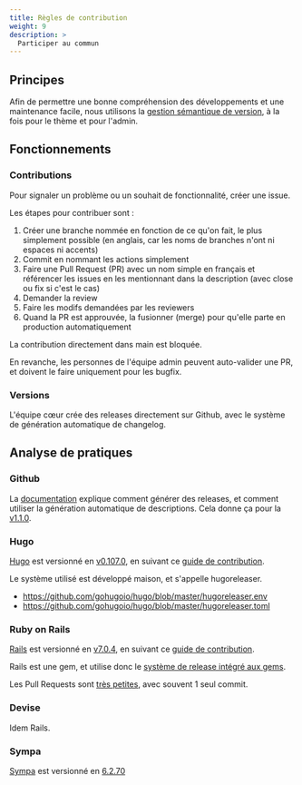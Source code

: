 ```yaml
---
title: Règles de contribution
weight: 9
description: >
  Participer au commun
---
```


## Principes

Afin de permettre une bonne compréhension des développements et une maintenance facile, nous utilisons la [gestion sémantique de version](https://semver.org/lang/fr/), à la fois pour le thème et pour l'admin.

## Fonctionnements

### Contributions

Pour signaler un problème ou un souhait de fonctionnalité, créer une issue.

Les étapes pour contribuer sont :
1. Créer une branche nommée en fonction de ce qu'on fait, le plus simplement possible (en anglais, car les noms de branches n'ont ni espaces ni accents)
2. Commit en nommant les actions simplement
3. Faire une Pull Request (PR) avec un nom simple en français et référencer les issues en les mentionnant dans la description (avec close ou fix si c'est le cas)
4. Demander la review
5. Faire les modifs demandées par les reviewers
6. Quand la PR est approuvée, la fusionner (merge) pour qu'elle parte en production automatiquement

La contribution directement dans main est bloquée.

En revanche, les personnes de l'équipe admin peuvent auto-valider une PR, et doivent le faire uniquement pour les bugfix.

### Versions

L'équipe cœur crée des releases directement sur Github, avec le système de génération automatique de changelog.


## Analyse de pratiques

### Github

La [documentation](https://docs.github.com/en/repositories/releasing-projects-on-github/managing-releases-in-a-repository) explique comment générer des releases, et comment utiliser la génération automatique de descriptions. Cela donne ça pour la [v1.1.0](https://github.com/noesya/osuny/releases/tag/v1.1.0).

### Hugo 

[Hugo](https://github.com/gohugoio/hugo) est versionné en [v0.107.0](https://github.com/gohugoio/hugo/releases/tag/v0.107.0), en suivant ce [guide de contribution](https://github.com/gohugoio/hugo/blob/master/CONTRIBUTING.md).

Le système utilisé est développé maison, et s'appelle hugoreleaser.
- https://github.com/gohugoio/hugo/blob/master/hugoreleaser.env
- https://github.com/gohugoio/hugo/blob/master/hugoreleaser.toml


### Ruby on Rails

[Rails](https://github.com/rails/rails) est versionné en [v7.0.4](https://github.com/rails/rails/releases/tag/v7.0.4), en suivant ce [guide de contribution](https://edgeguides.rubyonrails.org/contributing_to_ruby_on_rails.html).

Rails est une gem, et utilise donc le [système de release intégré aux gems](https://guides.rubygems.org/releasing-rubygems/).

Les Pull Requests sont [très petites](https://github.com/rails/rails/pull/46517), avec souvent 1 seul commit.

### Devise

Idem Rails.

### Sympa

[Sympa](https://github.com/sympa-community/sympa) est versionné en [6.2.70](https://github.com/sympa-community/sympa/releases/tag/6.2.70)

